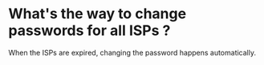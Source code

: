 # What's the way to change passwords for all ISPs ?

When the ISPs are expired, changing the password happens automatically.
